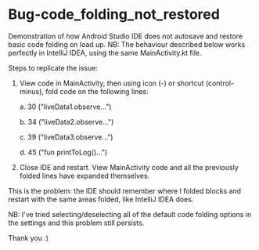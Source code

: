 # Bug-code_folding_not_restored
Demonstration of how Android Studio IDE does not autosave and restore basic code folding on load up.
NB: The behaviour described below works perfectly in IntelliJ IDEA, using the same MainActivity.kt file.

Steps to replicate the issue:

1. View code in MainActivity, then using icon (-) or shortcut (control-minus), fold code on the following lines:

    a. 30 ("liveData1.observe...")

    b. 34 ("liveData2.observe...")

    c. 39 ("liveData3.observe...")

    d. 45 ("fun printToLog()...")

2. Close IDE and restart. View MainActivity code and all the previously folded lines have expanded themselves.

This is the problem: the IDE should remember where I folded blocks and restart with the same areas folded, like IntelliJ IDEA does.

NB: I've tried selecting/deselecting all of the default code folding options in the settings and this problem still persists.

Thank you :)
